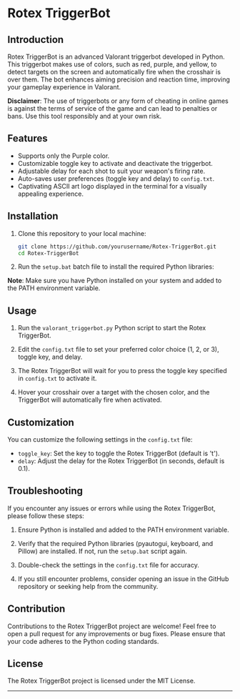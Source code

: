 # Rotex TriggerBot


## Introduction

Rotex TriggerBot is an advanced Valorant triggerbot developed in Python. This triggerbot makes use of colors, such as red, purple, and yellow, to detect targets on the screen and automatically fire when the crosshair is over them. The bot enhances aiming precision and reaction time, improving your gameplay experience in Valorant.

**Disclaimer**: The use of triggerbots or any form of cheating in online games is against the terms of service of the game and can lead to penalties or bans. Use this tool responsibly and at your own risk.

## Features

- Supports only the Purple color.
- Customizable toggle key to activate and deactivate the triggerbot.
- Adjustable delay for each shot to suit your weapon's firing rate.
- Auto-saves user preferences (toggle key and delay) to `config.txt`.
- Captivating ASCII art logo displayed in the terminal for a visually appealing experience.

## Installation

1. Clone this repository to your local machine:

   ```bash
   git clone https://github.com/yourusername/Rotex-TriggerBot.git
   cd Rotex-TriggerBot

   
2. Run the `setup.bat` batch file to install the required Python libraries:

   
**Note**: Make sure you have Python installed on your system and added to the PATH environment variable.

Usage
---------------------

1. Run the `valorant_triggerbot.py` Python script to start the Rotex TriggerBot.

2. Edit the `config.txt` file to set your preferred color choice (1, 2, or 3), toggle key, and delay.

3. The Rotex TriggerBot will wait for you to press the toggle key specified in `config.txt` to activate it.

4. Hover your crosshair over a target with the chosen color, and the TriggerBot will automatically fire when activated.

Customization
---------------------
You can customize the following settings in the `config.txt` file:

- `toggle_key`: Set the key to toggle the Rotex TriggerBot (default is 't').
- `delay`: Adjust the delay for the Rotex TriggerBot (in seconds, default is 0.1).

Troubleshooting
---------------------
If you encounter any issues or errors while using the Rotex TriggerBot, please follow these steps:

1. Ensure Python is installed and added to the PATH environment variable.

2. Verify that the required Python libraries (pyautogui, keyboard, and Pillow) are installed. If not, run the `setup.bat` script again.

3. Double-check the settings in the `config.txt` file for accuracy.

4. If you still encounter problems, consider opening an issue in the GitHub repository or seeking help from the community.

Contribution
---------------------
Contributions to the Rotex TriggerBot project are welcome! Feel free to open a pull request for any improvements or bug fixes. Please ensure that your code adheres to the Python coding standards.

License
---------------------
The Rotex TriggerBot project is licensed under the MIT License.

---


